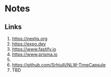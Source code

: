 # Notes

## Links

1. <https://nextjs.org>
2. <https://expo.dev>
3. <https://www.fastify.io>
4. <https://www.prisma.io>
5. 
6. <https://github.com/Srhiulli/NLW-TimeCapsule>
7. TBD